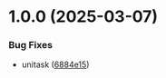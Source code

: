 # 1.0.0 (2025-03-07)


### Bug Fixes

* unitask ([6884e15](https://github.com/KhanhTQ-hub/com.ktgame.unitask/commit/6884e15dfa38cd64c0ba37bbe66d06e03d57193e))
